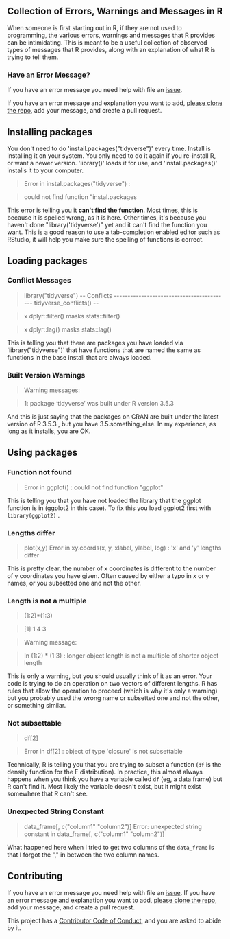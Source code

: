 ## Collection of Errors, Warnings and Messages in R

When someone is first starting out in R, if they are not used to programming, the various errors, warnings and messages that R provides can be intimidating. This is meant to be a useful collection of observed types of messages that R provides, along with an explanation of what R is trying to tell them.

### Have an Error Message?

If you have an error message you need help with file an [issue](https://github.com/rmflight/rerrors/issues).

If you have an error message and explanation you want to add, [please clone the repo](https://github.com/rmflight/rerrors), add your message, and create a pull request.

## Installing packages

You don't need to do 'install.packages("tidyverse")' every time. Install is installing it on your system. You only need to do it again if you re-install R, or want a newer version. 'library()' loads it for use, and 'install.packages()' installs it to your computer.

> Error in instal.packages("tidyverse") :

>   could not find function "instal.packages

This error is telling you it **can't find the function**. Most times, this is because it is spelled wrong, as it is here. Other times, it's because you haven't done "library('tidyverse')" yet and it can't find the function you want. This is a good reason to use a tab-completion enabled editor such as RStudio, it will help you make sure the spelling of functions is correct. 

## Loading packages

### Conflict Messages

> library("tidyverse")
> -- Conflicts ------------------------------------------ tidyverse_conflicts() --

> x dplyr::filter() masks stats::filter()

> x dplyr::lag()    masks stats::lag()

This is telling you that there are packages you have loaded via 'library("tidyverse")' that have functions that are named the same as functions in the base install that are always loaded.

### Built Version Warnings

> Warning messages:

> 1: package ‘tidyverse’ was built under R version 3.5.3

And this is just saying that the packages on CRAN are built under the latest version of R 3.5.3 , but you have 3.5.something_else. In my experience, as long as it installs, you are OK. 

## Using packages
### Function not found

> Error in ggplot() : could not find function "ggplot"

This is telling you that you have not loaded the library that the ggplot function is in (ggplot2 in this case). To fix this you load ggplot2 first with `library(ggplot2)` .

### Lengths differ
> plot(x,y)
> Error in xy.coords(x, y, xlabel, ylabel, log) : 
>   'x' and 'y' lengths differ

This is pretty clear, the number of x coordinates is different to the number of y coordinates you have given. Often caused by either a typo in x or y names, or you subsetted one and not the other. 

### Length is not a multiple

> (1:2)*(1:3)

>[1] 1 4 3

>Warning message:

>In (1:2) * (1:3) :
  longer object length is not a multiple of shorter object length

This is only a warning, but you should usually think of it as an error.  Your code is trying to do an operation on two vectors of different lengths.  R has rules that allow the operation to proceed (which is why it's only a warning) but you probably used the wrong name or subsetted one and not the other, or something similar.

###  Not subsettable

> df[2]

> Error in df[2] : object of type 'closure' is not subsettable

Technically, R is telling you that you are trying to subset a function (`df` is the density function for the F distribution).  In practice, this almost always happens when you think you have a variable called `df` (eg, a data frame) but R can't find it. Most likely the variable doesn't exist, but it might exist somewhere that R can't see. 

### Unexpected String Constant

> data_frame[, c("column1" "column2")]
> Error: unexpected string constant in data_frame[, c("column1" "column2")]

What happened here when I tried to get two columns of the `data_frame` is that I forgot the "," in between the two column names.

## Contributing

If you have an error message you need help with file an [issue](https://github.com/rmflight/rerrors/issues). 
If you have an error message and explanation you want to add, [please clone the repo](https://github.com/rmflight/rerrors), add your message, and create a pull request.

This project has a [Contributor Code of Conduct](https://github.com/rmflight/rerrors/blob/master/CODE_OF_CONDUCT.md), and you are asked to abide by it.


